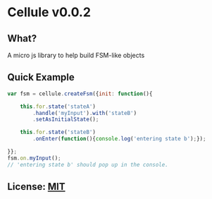 # Cellule v0.0.2

## What?
A micro js library to help build FSM-like objects

## Quick Example
```javascript
var fsm = cellule.createFsm({init: function(){

	this.for.state('stateA')
		.handle('myInput').with('stateB')
		.setAsInitialState();

	this.for.state('stateB')
		.onEnter(function(){console.log('entering state b');});

}};
fsm.on.myInput();
// 'entering state b' should pop up in the console.
```

## License: [MIT](http://www.opensource.org/licenses/mit-license)